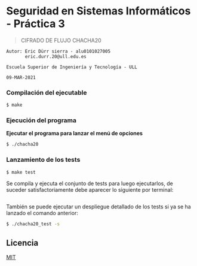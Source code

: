# Seguridad en Sistemas Informáticos - Práctica 3

> CIFRADO DE FLUJO CHACHA20

    Autor: Eric Dürr sierra - alu0101027005
           eric.durr.20@ull.edu.es

    Escuela Superior de Ingeniería y Tecnología - ULL

    09-MAR-2021

### **Compilación del ejecutable**

```bash
$ make
```

### **Ejecución del programa**

**Ejecutar el programa para lanzar el menú de opciones**

```bash
$ ./chacha20
```

### **Lanzamiento de los tests**

```bash
$ make test
```

Se compila y ejecuta el conjunto de tests para luego ejecutarlos, de suceder satisfactoriamente debe aparecer lo siguiente por terminal:

```bash

```

También se puede ejecutar un despliegue detallado de los tests si ya se ha lanzado el comando anterior:

```bash
$ ./chacha20_test -s
```

## Licencia

[MIT](https://choosealicense.com/licenses/mit/)
